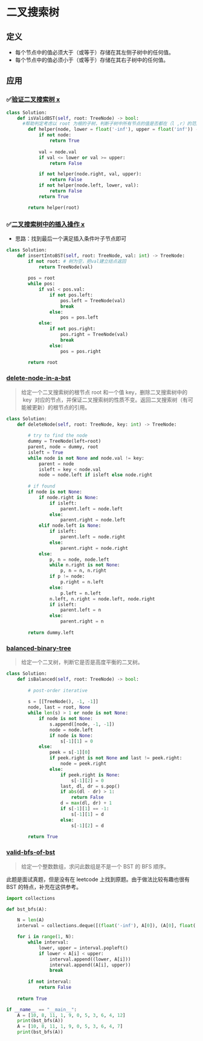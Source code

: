 # 二叉搜索树

## 定义



- 每个节点中的值必须大于（或等于）存储在其左侧子树中的任何值。
- 每个节点中的值必须小于（或等于）存储在其右子树中的任何值。

## 应用



### ✅[验证二叉搜索树 x](https://leetcode-cn.com/problems/validate-binary-search-tree/)

```Python
class Solution:
    def isValidBST(self, root: TreeNode) -> bool:
      #帮助判定考虑以 root 为根的子树，判断子树中所有节点的值是否都在（l ,r）的范围内（注意是开区间）。如果root.val不在 (l,r) 的范围内说明不满足条件直接返回，否则我们要继续递归调用检查它的左右子树是否满足，如果都满足才说明这是一棵二叉搜索树。
        def helper(node, lower = float('-inf'), upper = float('inf')) -> bool: 
            if not node:
                return True
            
            val = node.val
            if val <= lower or val >= upper:
                return False

            if not helper(node.right, val, upper):
                return False
            if not helper(node.left, lower, val):
                return False
            return True

        return helper(root)
```



### ✅[二叉搜索树中的插入操作 x](https://leetcode-cn.com/problems/insert-into-a-binary-search-tree/)

- 思路：找到最后一个满足插入条件叶子节点即可

```Python
class Solution:
    def insertIntoBST(self, root: TreeNode, val: int) -> TreeNode:
        if not root: # 树为空，把val建立结点返回
            return TreeNode(val)
        
        pos = root
        while pos:
            if val < pos.val:
                if not pos.left:
                    pos.left = TreeNode(val)
                    break
                else:
                    pos = pos.left
            else:
                if not pos.right:
                    pos.right = TreeNode(val)
                    break
                else:
                    pos = pos.right
        
        return root
```

### [delete-node-in-a-bst](https://leetcode-cn.com/problems/delete-node-in-a-bst/)

> 给定一个二叉搜索树的根节点 root 和一个值 key，删除二叉搜索树中的  key  对应的节点，并保证二叉搜索树的性质不变。返回二叉搜索树（有可能被更新）的根节点的引用。

```Python
class Solution:
    def deleteNode(self, root: TreeNode, key: int) -> TreeNode:
        
        # try to find the node
        dummy = TreeNode(left=root)
        parent, node = dummy, root
        isleft = True
        while node is not None and node.val != key:
            parent = node
            isleft = key < node.val
            node = node.left if isleft else node.right 
        
        # if found
        if node is not None:
            if node.right is None:
                if isleft:
                    parent.left = node.left
                else:
                    parent.right = node.left
            elif node.left is None:
                if isleft:
                    parent.left = node.right
                else:
                    parent.right = node.right
            else: 
                p, n = node, node.left
                while n.right is not None:
                    p, n = n, n.right
                if p != node:
                    p.right = n.left
                else:
                    p.left = n.left
                n.left, n.right = node.left, node.right
                if isleft:
                    parent.left = n
                else:
                    parent.right = n
        
        return dummy.left   
```

### [balanced-binary-tree](https://leetcode-cn.com/problems/balanced-binary-tree/)

> 给定一个二叉树，判断它是否是高度平衡的二叉树。

```Python
class Solution:
    def isBalanced(self, root: TreeNode) -> bool:
        
        # post-order iterative
        
        s = [[TreeNode(), -1, -1]]
        node, last = root, None
        while len(s) > 1 or node is not None:
            if node is not None:
                s.append([node, -1, -1])
                node = node.left
                if node is None:
                    s[-1][1] = 0
            else:
                peek = s[-1][0]
                if peek.right is not None and last != peek.right:
                    node = peek.right
                else:
                    if peek.right is None:
                        s[-1][2] = 0
                    last, dl, dr = s.pop()
                    if abs(dl - dr) > 1:
                        return False
                    d = max(dl, dr) + 1
                    if s[-1][1] == -1:
                        s[-1][1] = d
                    else:
                        s[-1][2] = d
        
        return True
```

### [valid-bfs-of-bst](./bst_bfs.py)

> 给定一个整数数组，求问此数组是不是一个 BST 的 BFS 顺序。

此题是面试真题，但是没有在 leetcode 上找到原题。由于做法比较有趣也很有 BST 的特点，补充在这供参考。

```Python
import collections

def bst_bfs(A):

    N = len(A)
    interval = collections.deque([(float('-inf'), A[0]), (A[0], float('inf'))])

    for i in range(1, N):
        while interval:
            lower, upper = interval.popleft()
            if lower < A[i] < upper:
                interval.append((lower, A[i]))
                interval.append((A[i], upper))
                break
        
        if not interval:
            return False
    
    return True

if __name__ == "__main__":
    A = [10, 8, 11, 1, 9, 0, 5, 3, 6, 4, 12]
    print(bst_bfs(A))
    A = [10, 8, 11, 1, 9, 0, 5, 3, 6, 4, 7]
    print(bst_bfs(A))
```
